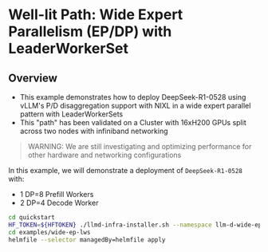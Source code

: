 # Well-lit Path: Wide Expert Parallelism (EP/DP) with LeaderWorkerSet

## Overview

- This example demonstrates how to deploy DeepSeek-R1-0528 using vLLM's P/D disaggregation support with NIXL in a wide expert parallel pattern with LeaderWorkerSets
- This "path" has been validated on a Cluster with 16xH200 GPUs split across two nodes with infiniband networking

> WARNING: We are still investigating and optimizing performance for other hardware and networking configurations

In this example, we will demonstrate a deployment of `DeepSeek-R1-0528` with:
- 1 DP=8 Prefill Workers
- 2 DP=4 Decode Worker

```bash
cd quickstart
HF_TOKEN=${HFTOKEN} ./llmd-infra-installer.sh --namespace llm-d-wide-ep -r infra-wide-ep -f examples/wide-ep-lws/infra-wide-ep/values.yaml --disable-metrics-collection
cd examples/wide-ep-lws
helmfile --selector managedBy=helmfile apply
```
